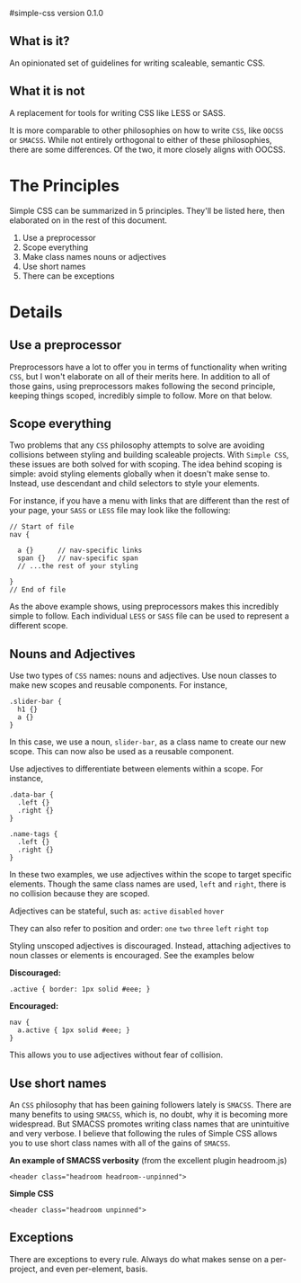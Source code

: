#simple-css
version 0.1.0

## What is it?

An opinionated set of guidelines for writing scaleable, semantic CSS.

## What it is not

A replacement for tools for writing CSS like LESS or SASS.

It is more comparable to other philosophies on how to write `CSS`, like `OOCSS` or `SMACSS`. While not entirely orthogonal to either of these philosophies, there are some differences. Of the two, it more closely aligns with OOCSS.

# The Principles

Simple CSS can be summarized in 5 principles. They'll be listed here, then elaborated on in the rest of this document.

1. Use a preprocessor
2. Scope everything
3. Make class names nouns or adjectives
4. Use short names
5. There can be exceptions

# Details

## Use a preprocessor

Preprocessors have a lot to offer you in terms of functionality when writing `CSS`, but I won't elaborate on all of their merits here. In addition to all of those gains, using preprocessors makes following the second principle, keeping things scoped, incredibly simple to follow. More on that below.

## Scope everything

Two problems that any `CSS` philosophy attempts to solve are avoiding collisions between styling and building scaleable projects. With `Simple CSS`, these issues are both solved for with scoping. The idea behind scoping is simple: avoid styling elements globally when it doesn't make sense to. Instead, use descendant and child selectors to style your elements.

For instance, if you have a menu with links that are different than the rest of your page, your `SASS` or `LESS` file may look like the following:

```
// Start of file
nav {
  
  a {}      // nav-specific links
  span {}   // nav-specific span
  // ...the rest of your styling

}
// End of file
```

As the above example shows, using preprocessors makes this incredibly simple to follow. Each individual `LESS` or `SASS` file can be used to represent a different scope.

## Nouns and Adjectives

Use two types of `CSS` names: nouns and adjectives. Use noun classes to make new scopes and reusable components. For instance,

```
.slider-bar {
  h1 {}
  a {}
}
```

In this case, we use a noun, `slider-bar`, as a class name to create our new scope. This can now also be used as a reusable component.

Use adjectives to differentiate between elements within a scope. For instance,

```
.data-bar {
  .left {}
  .right {}
}
```

```
.name-tags {
  .left {}
  .right {}
}
```

In these two examples, we use adjectives within the scope to target specific elements. Though the same class names are used, `left` and `right`, there is no collision because they are scoped.

Adjectives can be stateful, such as: `active` `disabled` `hover`

They can also refer to position and order: `one` `two` `three` `left` `right` `top`

Styling unscoped adjectives is discouraged. Instead, attaching adjectives to noun classes or elements is encouraged. See the examples below

**Discouraged:**

```
.active { border: 1px solid #eee; }
```

**Encouraged:**

```
nav {
  a.active { 1px solid #eee; }
}
```

This allows you to use adjectives without fear of collision.

## Use short names

An `CSS` philosophy that has been gaining followers lately is `SMACSS`. There are many benefits to using `SMACSS`, which is, no doubt, why it is becoming more widespread. But SMACSS promotes writing class names that are unintuitive and very verbose. I believe that following the rules of Simple CSS allows you to use short class names with all of the gains of `SMACSS`.

**An example of SMACSS verbosity** (from the excellent plugin headroom.js)

```
<header class="headroom headroom--unpinned">
```

**Simple CSS**

```
<header class="headroom unpinned">
```

## Exceptions

There are exceptions to every rule. Always do what makes sense on a per-project, and even per-element, basis.


